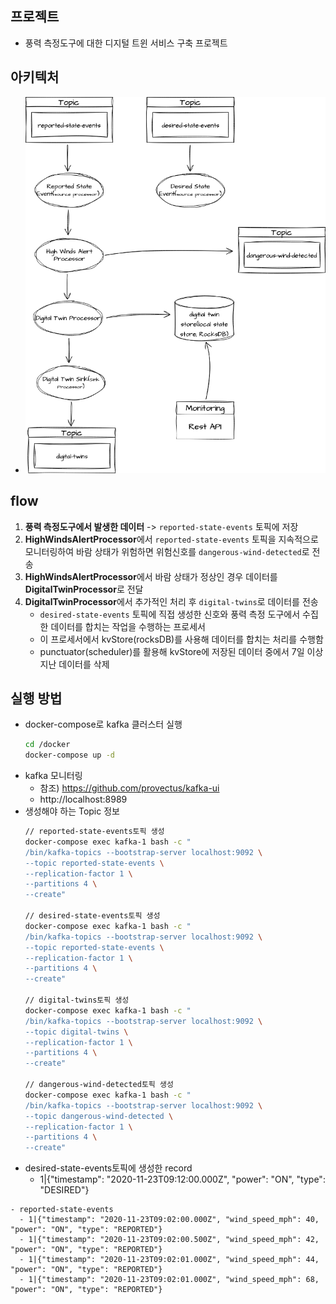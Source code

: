 ## 프로젝트 
- 풍력 측정도구에 대한 디지털 트윈 서비스 구축 프로젝트

## 아키텍처
  - ![Processor Diagram](image/processor.png)
## flow
1. **풍력 측정도구에서 발생한 데이터** -> `reported-state-events` 토픽에 저장
2. **HighWindsAlertProcessor**에서 `reported-state-events` 토픽을 지속적으로 모니터링하여 바람 상태가 위험하면 위험신호를 `dangerous-wind-detected`로 전송
3. **HighWindsAlertProcessor**에서 바람 상태가 정상인 경우 데이터를 **DigitalTwinProcessor**로 전달
4. **DigitalTwinProcessor**에서 추가적인 처리 후 `digital-twins`로 데이터를 전송
   - `desired-state-events` 토픽에 직접 생성한 신호와 풍력 측정 도구에서 수집한 데이터를 합치는 작업을 수행하는 프로세서
   - 이 프로세서에서 kvStore(rocksDB)를 사용해 데이터를 합치는 처리를 수행함
   - punctuator(scheduler)를 활용해 kvStore에 저장된 데이터 중에서 7일 이상 지난 데이터를 삭제

## 실행 방법 
  - docker-compose로 kafka 클러스터 실행
    ```sh
    cd /docker
    docker-compose up -d
    ```
  - kafka 모니터링
    - 참조) https://github.com/provectus/kafka-ui
    - http://localhost:8989
  - 생성해야 하는 Topic 정보
    ```sh
    // reported-state-events토픽 생성
    docker-compose exec kafka-1 bash -c "
    /bin/kafka-topics --bootstrap-server localhost:9092 \
    --topic reported-state-events \
    --replication-factor 1 \
    --partitions 4 \
    --create"
    
    // desired-state-events토픽 생성 
    docker-compose exec kafka-1 bash -c "
    /bin/kafka-topics --bootstrap-server localhost:9092 \
    --topic reported-state-events \
    --replication-factor 1 \
    --partitions 4 \
    --create"
    
    // digital-twins토픽 생성
    docker-compose exec kafka-1 bash -c "
    /bin/kafka-topics --bootstrap-server localhost:9092 \
    --topic digital-twins \
    --replication-factor 1 \
    --partitions 4 \
    --create"

    // dangerous-wind-detected토픽 생성
    docker-compose exec kafka-1 bash -c "
    /bin/kafka-topics --bootstrap-server localhost:9092 \
    --topic dangerous-wind-detected \
    --replication-factor 1 \
    --partitions 4 \
    --create"    

    
   - desired-state-events토픽에 생성한 record
      - 1|{"timestamp": "2020-11-23T09:12:00.000Z", "power": "ON", "type": "DESIRED"}

    - reported-state-events
      - 1|{"timestamp": "2020-11-23T09:02:00.000Z", "wind_speed_mph": 40, "power": "ON", "type": "REPORTED"}
      - 1|{"timestamp": "2020-11-23T09:02:00.500Z", "wind_speed_mph": 42, "power": "ON", "type": "REPORTED"}
      - 1|{"timestamp": "2020-11-23T09:02:01.000Z", "wind_speed_mph": 44, "power": "ON", "type": "REPORTED"}
      - 1|{"timestamp": "2020-11-23T09:02:01.000Z", "wind_speed_mph": 68, "power": "ON", "type": "REPORTED"}

  